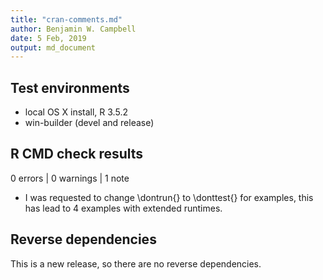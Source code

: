 ```yaml
---
title: "cran-comments.md"
author: Benjamin W. Campbell
date: 5 Feb, 2019
output: md_document
---
```


## Test environments
* local OS X install, R 3.5.2
* win-builder (devel and release)

## R CMD check results

0 errors | 0 warnings | 1 note

* I was requested to change \dontrun{} to \donttest{} for examples, this has lead to 4 examples with extended runtimes.

## Reverse dependencies

This is a new release, so there are no reverse dependencies.


